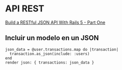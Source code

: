 # API REST

[Build a RESTful JSON API With Rails 5 - Part One](https://www.digitalocean.com/community/tutorials/build-a-restful-json-api-with-rails-5-part-one)

## Incluir un modelo en un JSON

```
json_data = @user.transactions.map do |transaction|
  transaction.as_json(include: :users)
end
render json: { transactions: json_data }
```
